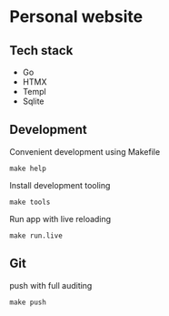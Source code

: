 # Personal website

## Tech stack

- Go
- HTMX
- Templ
- Sqlite

## Development

Convenient development using Makefile

```shell
make help
```

Install development tooling

```shell
make tools
```

Run app with live reloading

```shell
make run.live
```

## Git

push with full auditing
```shell
make push
```